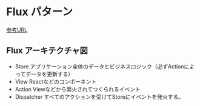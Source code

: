 # Flux パターン

[参考URL](https://qiita.com/knhr__/items/5fec7571dab80e2dcd92)

## Flux アーキテクチャ図


- Store
  アプリケーション全体のデータとビジネスロジック（必ずActionによってデータを更新する）
- View
  Reactなどのコンポーネント
- Action
  Viewなどから発火されてつくられるイベント
- Dispatcher
  すべてのアクションを受けてStoreにイベントを発火する。
